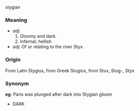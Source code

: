 stygian
### Meaning
+ _adj_:
   1. Gloomy and dark.
   2. Infernal; hellish
+ _adj_: Of or relating to the river Styx

### Origin

From Latin Stygius, from Greek Stugios, from Stux, Stug-, Styx

### Synonym

__eg__: Paris was plunged after dark into Stygian gloom

+ DARK


